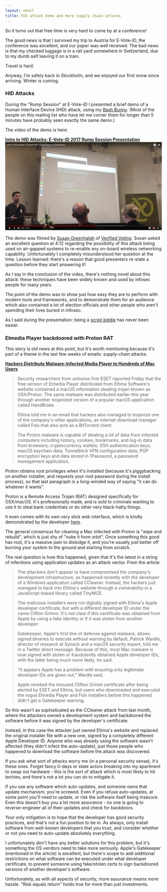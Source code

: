 ```yaml
---
layout: email
title: HID attack demo and more supply chain attacks
---
```


So it turns out that free time is very hard to come by at a conference!

The good news is that I survived my trip to Austria for E-Vote-ID, the conference was excellent, and our paper was well received. The bad news is that my checked luggage is in a rail yard somewhere in Switzerland, due to my dumb self leaving it on a train.

Travel is hard.

Anyway, I'm safely back in Stockholm, and we enjoyed our first snow since arriving. Winter is coming.


### HID Attacks

During the "Rump Session" at E-Vote-ID I presented a brief demo of a Human Interface Device (HID) attack, using my [Bash Bunny](https://hakshop.com/products/bash-bunny). (Most of the people on this mailing list who have let me corner them for longer than 5 minutes have probably seen exactly the same demo.)

The video of the demo is here:

[**Intro to HID Attacks: E-Vote-ID 2017 Rump Session Presentation**](https://www.youtube.com/watch?v=1ohSJiXx93w)
[![Intro to HID Attacks: E-Vote-ID 2017 Rump Session Presentation](/images/e-vote-id-intro-to-hid-attacks.png)](https://www.youtube.com/watch?v=1ohSJiXx93w)

The demo was filmed by [Susan Greenhalgh](https://twitter.com/segreenhalgh?lang=en) of [Verified Voting](https://www.verifiedvoting.org/). Susan asked an excellent question at 4:12 regarding the possibility of this attack being used on air-gapped systems to re-enable any on-board wireless networking capability. Unfortunately I completely misunderstood her question at the time. Lesson learned: there's a reason that good presenters re-state a question before they start answering it!

As I say in the conclusion of the video, there's nothing novel about this attack: these techniques have been widely known and used by infosec people for many years.

The point of the demo was to show just how easy they are to perform with modern tools and frameworks, and to demonstrate them for an audience which also contained a lot of election officials and other people who aren't spending their lives buried in infosec.

As I said during the presentation: being a [script kiddie](https://en.wikipedia.org/wiki/Script_kiddie) has never been easier.


### Elmedia Player backdoored with Proton RAT

This story is old news at this point, but it's worth mentioning because it's part of a theme in the last few weeks of emails: supply-chain attacks.

[**Hackers Distribute Malware-Infected Media Player to Hundreds of Mac Users**](https://motherboard.vice.com/en_us/article/bj789w/elmedia-player-malware-hack-mac-trojan)

>Security researchers from antivirus firm ESET reported Friday that the free version of Elmedia Player distributed from Eltima Software's website contained a macOS information stealing trojan known as OSX/Proton. The same malware was distributed earlier this year through another trojanized version of a popular macOS application called HandBrake.
>
>Eltima told me in an email that hackers also managed to trojanize one of the company's other applications, an internet download manager called Folx that also acts as a BitTorrent client.
>
>The Proton malware is capable of stealing a lot of data from infected computers including history, cookies, bookmarks, and log-in data from browsers; cryptocurrency wallets; SSH authentication keys; macOS keychain data; Tunnelblick VPN configuration data; PGP encryption keys and data stored in 1Password, a password management application.

Proton obtains root privileges when it's installed (because it's piggybacking on another installer, and requests your root password during the install process), so that last paragraph is a long-winded way of saying "it can do whatever it wants". 

Proton is a Remote Access Trojan (RAT) designed specifically for OSX/macOS. It's professionally made, and is sold to criminals wanting to use it to steal bank credentials or do other very black-hatty things.

It even comes with its own very slick web interface, which is kindly demonstrated by the developer [here](https://www.youtube.com/watch?v=dd1OlrSUGTA).

The general consensus for cleaning a Mac infected with Proton is "wipe and rebuild", which is just shy of "nuke it from orbit". Once something this good has root, it's a massive pain to dislodge it, and you're usually just better off burning your system to the ground and starting from scratch. 

The real question is how this happened, given that it's the latest in a string of infections using application updates as an attack vector. From the article:

>The attackers don't appear to have compromised the company's development infrastructure, as happened recently with the developer of a Windows application called CCleaner. Instead, the hackers just managed to hack into Eltima's website through a vulnerability in a JavaScript-based library called TinyMCE.
>
>The malicious installers were not digitally signed with Eltima's Apple developer certificate, but with a different developer ID under the name Clifton Grimm. It's not clear if this certificate was obtained from Apple by using a fake identity or if it was stolen from another developer.
>
>Gatekeeper, Apple's first line of defense against malware, allows signed binaries to execute without warning by default, Patrick Wardle, director of research at Synack and a macOS security expert, told me in a Twitter direct message. Because of this, most Mac malware is now signed with stolen or fraudulently obtained Apple developer IDs, with the latter being much more likely, he said.
>
>"It appears Apple has a problem with ensuring only legitimate developer IDs are given out," Wardle said.
>
>Apple revoked the misused Clifton Grimm certificate after being alerted by ESET and Eltima, but users who downloaded and executed the rogue Elmedia Player and Folx installers before this happened didn't get a Gatekeeper warning.

So this wasn't as sophisticated as the CCleaner attack from last month, where the attackers owned a development system and backdoored the software before it was signed by the developer's certificate.

Instead, in this case the attacker just owned Eltima's website and replaced the original installer file with a new one, signed by a completely different Apple Developer ID. Anyone who was already using the software wasn't affected (they didn't infect the auto-update), just those people who happened to download the software before the attack was discovered.

If you ask what sort of attacks worry me (in a personal security sense), it's these ones. Forget fancy 0-days or state actors breaking into my apartment to swap out hardware - this is the sort of attack which is most likely to hit techies, and there's not a lot you can do to mitigate it. 

If you use any software which auto-updates, and someone owns that update mechanism, you're screwed. Even if you refuse auto-updates, at some point you'll need to update, or risk the software itself being insecure. Even this doesn't buy you a lot more assurance - no one is going to reverse-engineer all of their updates and check for backdoors.

Your only mitigation is to hope that the developer has good security practices, and that's not a fun position to be in. As always, only install software from well-known developers that you trust, and consider whether or not you need to auto-update absolutely everything.

I unfortunately don't have any better solutions for this problem, but it's something the OS vendors need to take more seriously. Apple's Gatekeeper (mentioned in the article) is excellent, but there's scope to add additional restrictions on what software can be executed under what developer certificate, to prevent someone using fake/stolen certs to sign backdoored versions of another developer's software.

Unfortunately, as with all aspects of security, more assurance means more hassle. "Risk equals return" holds true for more than just investments.